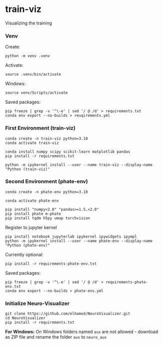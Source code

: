 # train-viz
Visualizing the training

### Venv

Create:
```
python -m venv .venv
```

Activate:
```
source .venv/bin/activate
```
Windows:
```
source venv/Scripts/activate
```

Saved packages:
```
pip freeze | grep -v '^\-e' | sed '/ @ /d' > requirements.txt
conda env export --no-builds > reuqirements.yml
```

### First Environment (train-viz)

```
conda create -n train-viz python=3.10
conda activate train-viz

conda install numpy scipy scikit-learn matplotlib pandas
pip install -r requirements.txt

python -m ipykernel install --user --name train-viz --display-name "Python (train-viz)"
```


### Second Environment (phate-env)

```
conda create -n phate-env python=3.10

conda activate phate-env

pip install "numpy<2.0" "pandas>=1.5,<2.0"
pip install phate m-phate
pip install tqdm h5py umap torchvision
```

Register to jupyter kernel
```
pip install notebook jupyterlab ipykernel ipywidgets ipympl
python -m ipykernel install --user --name phate-env --display-name "Python (phate-env)"
```

Currently optional:
```
pip install -r requirements-phate-env.txt
```


Saved packages:
```
pip freeze | grep -v '^\-e' | sed '/ @ /d' > requirements-phate-env.txt
conda env export --no-builds > phate-env.yml
```

### Initialize Neuro-Visualizer
```
git clone https://github.com/elhamod/NeuroVisualizer.git
cd NeuroVisualizer
pip install -r requirements.txt
```
**For Windows:** On Windows folders named `aux` are not allowed - download as ZIP file and rename the folder `aux` to `neuro_aux`

